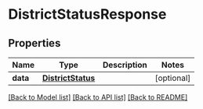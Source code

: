 # DistrictStatusResponse

## Properties
Name | Type | Description | Notes
------------ | ------------- | ------------- | -------------
**data** | [**DistrictStatus**](DistrictStatus.md) |  | [optional] 

[[Back to Model list]](../README.md#documentation-for-models) [[Back to API list]](../README.md#documentation-for-api-endpoints) [[Back to README]](../README.md)


